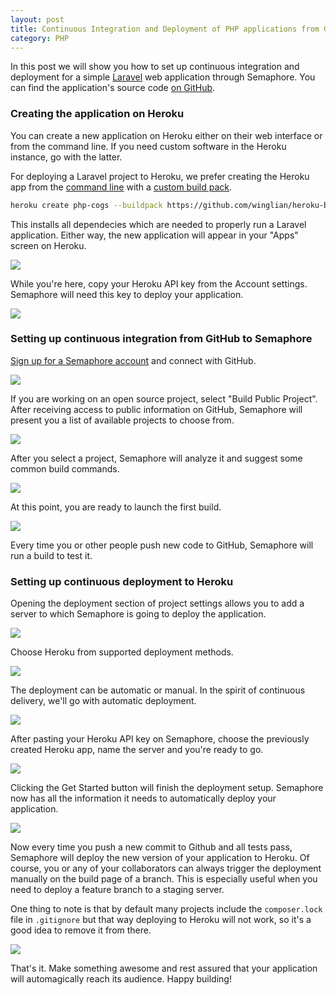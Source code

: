 ```yaml
---
layout: post
title: Continuous Integration and Deployment of PHP applications from GitHub to Heroku with Semaphore
category: PHP
---
```


In this post we will show you how to set up continuous integration and deployment
for a simple [Laravel]("http://laravel.com") web application through Semaphore.
You can find the application's source code
[on GitHub](https://github.com/ervinb/php-base-app).

### Creating the application on Heroku

You can create a new application on Heroku either on their web interface or
from the command line. If you need custom software in the Heroku instance,
go with the latter.

For deploying a Laravel project to Heroku, we prefer creating the Heroku app from
the [command line](https://devcenter.heroku.com/categories/command-line) with
a [custom build pack](https://devcenter.heroku.com/articles/buildpacks#using-a-custom-buildpack).

```bash
heroku create php-cogs --buildpack https://github.com/winglian/heroku-buildpack-php
```

This installs all dependecies which are needed to properly run a Laravel
application.  Either way, the new application will appear in your "Apps" screen
on Heroku.

<img src="/docs/assets/img/languages/php/heroku-apps.png" class="img-responsive">

While you're here, copy your Heroku API key from the Account settings.
Semaphore will need this key to deploy your application.

<img src="/docs/assets/img/languages/php/heroku-account-settings.png" class="img-responsive">

### Setting up continuous integration from GitHub to Semaphore

[Sign up for a Semaphore account](https://semaphoreapp.com) and connect
with GitHub.

<img src="/docs/assets/img/languages/php/welcome-screen.png" class="img-responsive">

If you are working on an open source project, select "Build Public Project".
After receiving access to public information on GitHub, Semaphore will
present you a list of available projects to choose from.

<img src="/docs/assets/img/languages/php/project-list.png" class="img-responsive">

After you select a project, Semaphore will analyze it and suggest some common
build commands.

<img src="/docs/assets/img/languages/php/project-analyzed.png" class="img-responsive">

At this point, you are ready to launch the first build.

<img src="/docs/assets/img/languages/php/build-passed.png" class="img-responsive">

Every time you or other people push new code to GitHub, Semaphore will run
a build to test it.

### Setting up continuous deployment to Heroku

Opening the deployment section of project settings allows you to add a server
to which Semaphore is going to deploy the application.

<img src="/docs/assets/img/languages/php/project-settings.png" class="img-responsive">

Choose Heroku from supported deployment methods.

<img src="/docs/assets/img/languages/php/deployment-method.png" class="img-responsive">

The deployment can be automatic or manual. In the spirit of continuous delivery,
we'll go with automatic deployment.

<img src="/docs/assets/img/languages/php/deployment-strategy.png" class="img-responsive">

After pasting your Heroku API key on Semaphore, choose the previously created
Heroku app, name the server and you're ready to go.

<img src="/docs/assets/img/languages/php/deployment-summary.png" class="img-responsive">

Clicking the Get Started button will finish the deployment setup. Semaphore now
has all the information it needs to automatically deploy your application.

<img src="/docs/assets/img/languages/php/deploy-passed.png" class="img-responsive">

Now every time you push a new commit to Github and all tests pass,
Semaphore will deploy the new version of your application to Heroku.
Of course, you or any of your collaborators can always trigger the deployment
manually on the build page of a branch. This is especially useful when you need
to deploy a feature branch to a staging server.

One thing to note is that by default many projects include
the `composer.lock` file in `.gitignore` but that way deploying to Heroku
will not work, so it's a good idea to remove it from there.

<img src="/docs/assets/img/languages/php/laravel-landing-window.png" class="img-responsive">

That's it. Make something awesome and rest assured that your application will
automagically reach its audience. Happy building!
